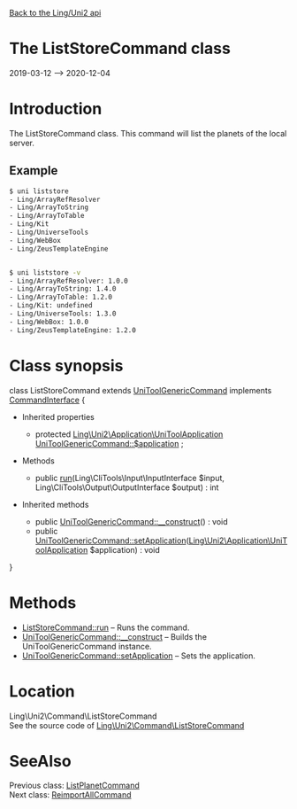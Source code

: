 [Back to the Ling/Uni2 api](https://github.com/lingtalfi/Uni2/blob/master/doc/api/Ling/Uni2.md)



The ListStoreCommand class
================
2019-03-12 --> 2020-12-04






Introduction
============

The ListStoreCommand class.
This command will list the planets of the local server.


Example
-------------

```bash
$ uni liststore
- Ling/ArrayRefResolver
- Ling/ArrayToString
- Ling/ArrayToTable
- Ling/Kit
- Ling/UniverseTools
- Ling/WebBox
- Ling/ZeusTemplateEngine


$ uni liststore -v
- Ling/ArrayRefResolver: 1.0.0
- Ling/ArrayToString: 1.4.0
- Ling/ArrayToTable: 1.2.0
- Ling/Kit: undefined
- Ling/UniverseTools: 1.3.0
- Ling/WebBox: 1.0.0
- Ling/ZeusTemplateEngine: 1.2.0

```



Class synopsis
==============


class <span class="pl-k">ListStoreCommand</span> extends [UniToolGenericCommand](https://github.com/lingtalfi/Uni2/blob/master/doc/api/Ling/Uni2/Command/UniToolGenericCommand.md) implements [CommandInterface](https://github.com/lingtalfi/CliTools/blob/master/doc/api/Ling/CliTools/Command/CommandInterface.md) {

- Inherited properties
    - protected [Ling\Uni2\Application\UniToolApplication](https://github.com/lingtalfi/Uni2/blob/master/doc/api/Ling/Uni2/Application/UniToolApplication.md) [UniToolGenericCommand::$application](#property-application) ;

- Methods
    - public [run](https://github.com/lingtalfi/Uni2/blob/master/doc/api/Ling/Uni2/Command/ListStoreCommand/run.md)(Ling\CliTools\Input\InputInterface $input, Ling\CliTools\Output\OutputInterface $output) : int

- Inherited methods
    - public [UniToolGenericCommand::__construct](https://github.com/lingtalfi/Uni2/blob/master/doc/api/Ling/Uni2/Command/UniToolGenericCommand/__construct.md)() : void
    - public [UniToolGenericCommand::setApplication](https://github.com/lingtalfi/Uni2/blob/master/doc/api/Ling/Uni2/Command/UniToolGenericCommand/setApplication.md)([Ling\Uni2\Application\UniToolApplication](https://github.com/lingtalfi/Uni2/blob/master/doc/api/Ling/Uni2/Application/UniToolApplication.md) $application) : void

}






Methods
==============

- [ListStoreCommand::run](https://github.com/lingtalfi/Uni2/blob/master/doc/api/Ling/Uni2/Command/ListStoreCommand/run.md) &ndash; Runs the command.
- [UniToolGenericCommand::__construct](https://github.com/lingtalfi/Uni2/blob/master/doc/api/Ling/Uni2/Command/UniToolGenericCommand/__construct.md) &ndash; Builds the UniToolGenericCommand instance.
- [UniToolGenericCommand::setApplication](https://github.com/lingtalfi/Uni2/blob/master/doc/api/Ling/Uni2/Command/UniToolGenericCommand/setApplication.md) &ndash; Sets the application.





Location
=============
Ling\Uni2\Command\ListStoreCommand<br>
See the source code of [Ling\Uni2\Command\ListStoreCommand](https://github.com/lingtalfi/Uni2/blob/master/Command/ListStoreCommand.php)



SeeAlso
==============
Previous class: [ListPlanetCommand](https://github.com/lingtalfi/Uni2/blob/master/doc/api/Ling/Uni2/Command/ListPlanetCommand.md)<br>Next class: [ReimportAllCommand](https://github.com/lingtalfi/Uni2/blob/master/doc/api/Ling/Uni2/Command/ReimportAllCommand.md)<br>

